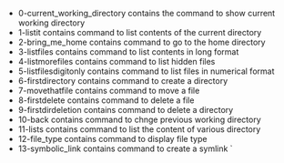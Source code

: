 - 0-current_working_directory contains the command to show current working directory
- 1-listit contains command to list contents of the current directory
- 2-bring_me_home contains command to go to the home directory
- 3-listfiles contains command to list contents in long format
- 4-listmorefiles contains command to list hidden files
- 5-listfilesdigitonly contains command to list files in numerical format
- 6-firstdirectory contains command to create a directory
- 7-movethatfile contains command to move a file
- 8-firstdelete contains command to delete a file
- 9-firstdirdeletion contains command to delete a directory
- 10-back contains command to chnge previous working directory
- 11-lists contains command to list the content of various directory 
- 12-file_type contains command to display file type
- 13-symbolic_link contains command to create a symlink  `     
